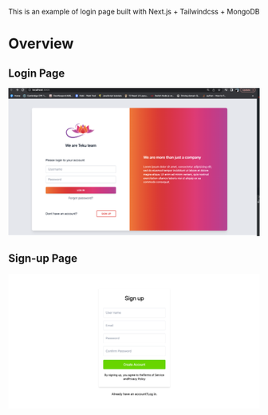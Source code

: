 This is an example of login page built with Next.js +  Tailwindcss + MongoDB

# Overview

## Login Page

![login page](docs/images/login-page.png)

## Sign-up Page

![sign up page](docs/images/signup-page.png)

